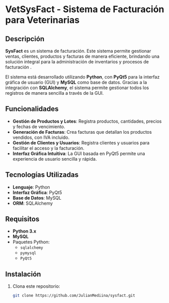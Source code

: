 # VetSysFact - Sistema de Facturación para Veterinarias

## Descripción
**SysFact** es un sistema de facturación. Este sistema permite gestionar ventas, clientes, productos y facturas de manera eficiente, brindando una solución integral para la administración de inventarios y procesos de facturación .

El sistema está desarrollado utilizando **Python**, con **PyQt5** para la interfaz gráfica de usuario (GUI) y **MySQL** como base de datos. Gracias a la integración con **SQLAlchemy**, el sistema permite gestionar todos los registros de manera sencilla a través de la GUI.

## Funcionalidades
- **Gestión de Productos y Lotes**: Registra productos, cantidades, precios y fechas de vencimiento.
- **Generación de Facturas**: Crea facturas que detallan los productos vendidos, con IVA incluido.
- **Gestión de Clientes y Usuarios**: Registra clientes y usuarios para facilitar el acceso y la facturación.
- **Interfaz Gráfica Intuitiva**: La GUI basada en PyQt5 permite una experiencia de usuario sencilla y rápida.

## Tecnologías Utilizadas
- **Lenguaje**: Python
- **Interfaz Gráfica**: PyQt5
- **Base de Datos**: MySQL
- **ORM**: SQLAlchemy

## Requisitos
- **Python 3.x**
- **MySQL**
- Paquetes Python:
  - `sqlalchemy`
  - `pymysql`
  - `PyQt5`

## Instalación
1. Clona este repositorio:
   ```bash
   git clone https://github.com/JulianMediina/sysfact.git

